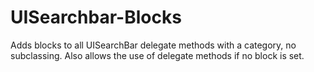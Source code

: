 UISearchbar-Blocks
==================

Adds blocks to all UISearchBar delegate methods with a category, no subclassing. Also allows the use of delegate methods if no block is set.

